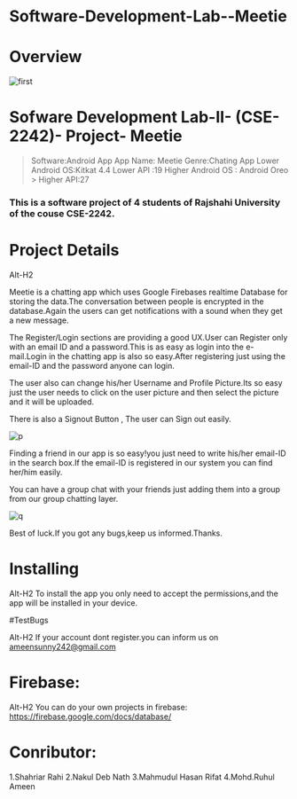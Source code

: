 # Software-Development-Lab--Meetie

# Overview




![first](https://user-images.githubusercontent.com/28553170/36095262-aabeeaaa-101b-11e8-9845-64a78e13bd12.png)

# Sofware Development Lab-II- (CSE-2242)- Project- Meetie
  
   > Software:Android App
   > App Name: Meetie
   > Genre:Chating App
   > Lower Android OS:Kitkat 4.4
   > Lower API :19
   >  Higher Android OS : Android Oreo
    > Higher API:27

### This is a software project of 4 students of Rajshahi University of  the couse CSE-2242.


# Project Details

Alt-H2

Meetie  is a chatting app which uses  Google Firebases realtime Database for storing the data.The conversation between people is encrypted in the database.Again the users can get notifications with a sound when they get a new message. 

The Register/Login sections are providing a good UX.User can Register only with an email ID and a password.This is  as easy as login into the e-mail.Login in the chatting app is also so easy.After registering just using the email-ID and the password anyone can login.

The user also can change his/her Username and Profile Picture.Its so easy just the user needs to click  on the  user picture and then select the picture and it will be uploaded.

There is also a Signout Button , The user can Sign out easily.

![p](https://user-images.githubusercontent.com/28553170/36095734-9cf51cbc-101d-11e8-8ea5-b6fb806cfa60.jpg)



Finding a friend in our app is so easy!you just need to  write his/her email-ID in the search box.If the email-ID is registered in our system you can find her/him easily.

You can have a group chat with your friends just adding them into a group from our group chatting layer.

![q](https://user-images.githubusercontent.com/28553170/36095771-cbba5ca6-101d-11e8-992a-1f9bf32764d9.jpg)


Best of luck.If you got any bugs,keep us informed.Thanks.


# Installing
 
Alt-H2  To install the app you only need to accept the permissions,and the app will be installed in your device.

#TestBugs

Alt-H2 If your account dont register.you can  inform  us on ameensunny242@gmail.com

# Firebase:

Alt-H2 You can do your own projects in firebase: https://firebase.google.com/docs/database/


# Conributor:

1.Shahriar Rahi
2.Nakul Deb Nath
3.Mahmudul Hasan Rifat
4.Mohd.Ruhul Ameen   





